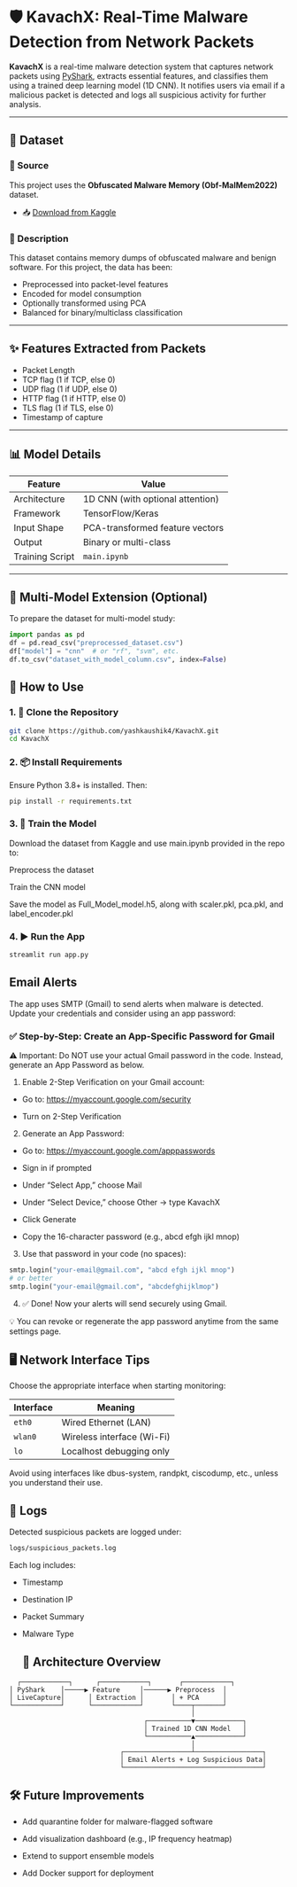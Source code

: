 # 🛡️ KavachX: Real-Time Malware Detection from Network Packets

**KavachX** is a real-time malware detection system that captures network packets using [PyShark](https://github.com/KimiNewt/pyshark), extracts essential features, and classifies them using a trained deep learning model (1D CNN). It notifies users via email if a malicious packet is detected and logs all suspicious activity for further analysis.

---

## 📂 Dataset

### 📌 Source
This project uses the **Obfuscated Malware Memory (Obf-MalMem2022)** dataset.

- 📥 [Download from Kaggle](https://www.kaggle.com/datasets/luccagodoy/obfuscated-malware-memory-2022-cic)

### 📑 Description
This dataset contains memory dumps of obfuscated malware and benign software. For this project, the data has been:
- Preprocessed into packet-level features
- Encoded for model consumption
- Optionally transformed using PCA
- Balanced for binary/multiclass classification

---

## ✨ Features Extracted from Packets

- Packet Length
- TCP flag (1 if TCP, else 0)
- UDP flag (1 if UDP, else 0)
- HTTP flag (1 if HTTP, else 0)
- TLS flag (1 if TLS, else 0)
- Timestamp of capture

---

## 📊 Model Details

| Feature              | Value                            |
|----------------------|----------------------------------|
| Architecture         | 1D CNN (with optional attention) |
| Framework            | TensorFlow/Keras                 |
| Input Shape          | PCA-transformed feature vectors  |
| Output               | Binary or multi-class            |
| Training Script      | `main.ipynb`                     |

---

## 🧪 Multi-Model Extension (Optional)

To prepare the dataset for multi-model study:

```python
import pandas as pd
df = pd.read_csv("preprocessed_dataset.csv")
df["model"] = "cnn"  # or "rf", "svm", etc.
df.to_csv("dataset_with_model_column.csv", index=False)
```

## 🚀 How to Use
### 1. 🔁 Clone the Repository
```bash
git clone https://github.com/yashkaushik4/KavachX.git
cd KavachX
```

### 2. 📦 Install Requirements
Ensure Python 3.8+ is installed. Then:
```bash
pip install -r requirements.txt
```

### 3. 🧠 Train the Model
Download the dataset from Kaggle and use main.ipynb provided in the repo to:

Preprocess the dataset

Train the CNN model

Save the model as Full_Model_model.h5, along with scaler.pkl, pca.pkl, and label_encoder.pkl

### 4. ▶️ Run the App
```bash
streamlit run app.py
```

## Email Alerts
The app uses SMTP (Gmail) to send alerts when malware is detected. Update your credentials and consider using an app password:

### ✅ Step-by-Step: Create an App-Specific Password for Gmail
⚠️ Important: Do NOT use your actual Gmail password in the code. Instead, generate an App Password as below.
1. Enable 2-Step Verification on your Gmail account:

- Go to: https://myaccount.google.com/security

- Turn on 2-Step Verification

2. Generate an App Password:

- Go to: https://myaccount.google.com/apppasswords

- Sign in if prompted

- Under “Select App,” choose Mail

- Under “Select Device,” choose Other → type KavachX

- Click Generate

- Copy the 16-character password (e.g., abcd efgh ijkl mnop)

3. Use that password in your code (no spaces):
```python
smtp.login("your-email@gmail.com", "abcd efgh ijkl mnop")
# or better
smtp.login("your-email@gmail.com", "abcdefghijklmop")
```

4. ✅ Done! Now your alerts will send securely using Gmail.

💡 You can revoke or regenerate the app password anytime from the same settings page.


## 🖥️ Network Interface Tips
Choose the appropriate interface when starting monitoring:

| Interface | Meaning                    |
|-----------|----------------------------|
| `eth0`    | Wired Ethernet (LAN)       |
| `wlan0`   | Wireless interface (Wi-Fi) |
| `lo`      | Localhost debugging only   |

Avoid using interfaces like dbus-system, randpkt, ciscodump, etc., unless you understand their use.

## 📁 Logs
Detected suspicious packets are logged under:
```bash
logs/suspicious_packets.log

```
Each log includes:

- Timestamp

- Destination IP

- Packet Summary

- Malware Type

  ## 🧠 Architecture Overview
```text
  ┌────────────┐      ┌────────────┐       ┌────────────┐
│ PyShark    │─────▶ Feature     │──────▶ Preprocess  │
│ LiveCapture│      │ Extraction │       │ + PCA      │
└────────────┘      └────────────┘       └────┬───────┘
                                              │
                                  ┌───────────▼────────────┐
                                  │ Trained 1D CNN Model   │
                                  └───────────▲────────────┘
                                              │
                            ┌─────────────────┴─────────────────┐
                            │ Email Alerts + Log Suspicious Data│
                            └───────────────────────────────────┘
```

## 🛠 Future Improvements
- Add quarantine folder for malware-flagged software

- Add visualization dashboard (e.g., IP frequency heatmap)

- Extend to support ensemble models

- Add Docker support for deployment
